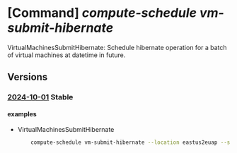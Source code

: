 # [Command] _compute-schedule vm-submit-hibernate_

VirtualMachinesSubmitHibernate: Schedule hibernate operation for a batch of virtual machines at datetime in future.

## Versions

### [2024-10-01](/Resources/mgmt-plane/L3N1YnNjcmlwdGlvbnMve30vcHJvdmlkZXJzL21pY3Jvc29mdC5jb21wdXRlc2NoZWR1bGUvbG9jYXRpb25zL3t9L3ZpcnR1YWxtYWNoaW5lc3N1Ym1pdGhpYmVybmF0ZQ==/2024-10-01.xml) **Stable**

<!-- mgmt-plane /subscriptions/{}/providers/microsoft.computeschedule/locations/{}/virtualmachinessubmithibernate 2024-10-01 -->

#### examples

- VirtualMachinesSubmitHibernate
    ```bash
        compute-schedule vm-submit-hibernate --location eastus2euap --schedule "{deadline:'2024-11-01T17:52:54.215Z',timezone:UTC,deadline-type:InitiateAt}" --execution-parameters "{retry-policy:{retry-count:2,retry-window-in-minutes:27}}" --resources "{ids:[/subscriptions/fe541807-8c68-475d-976d-f453f9db4d81/resourceGroups/test-rg/providers/Microsoft.Compute/virtualMachines/testResource3]}" --correlationid 23480d2f-1dca-4610-afb4-dd25eec1f34r
    ```
